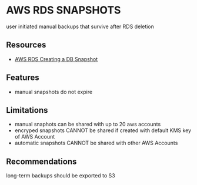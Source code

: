 # AWS RDS SNAPSHOTS

user initiated manual backups that survive after RDS deletion

## Resources

- [AWS RDS Creating a DB Snapshot](https://docs.aws.amazon.com/AmazonRDS/latest/UserGuide/USER_CreateSnapshot.html)

## Features

- manual snapshots do not expire

## Limitations

- manual snaphots can be shared with up to 20 aws accounts
- encryped snapshots CANNOT be shared if created with default KMS key of AWS Account
- automatic snapshots CANNOT be shared with other AWS Accounts

## Recommendations

long-term backups should be exported to S3
